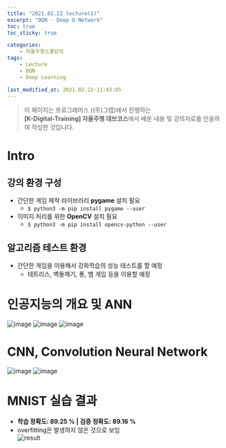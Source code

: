 ```yaml
---
title: "2021.02.22 lecture(1)"
excerpt: "DQN - Deep Q Network"
toc: true
toc_sticky: true

categories:
    - 자율주행스쿨강의
tags:
    - Lecture
    - DQN
    - Deep Learning

last_modified_at: 2021.02.22-11:43:05  
---
```


>이 페이지는 프로그래머스 ((주)그렙)에서 진행하는\
**[K-Digital-Training] 자율주행 데브코스**에서 배운 내용 및 강의자료를 인용하여 작성한 것입니다.

# Intro
## 강의 환경 구성
- 간단한 게임 제작 라이브러리 **pygame** 설치 필요
    - `$ python3 -m pip install pygame --user`
- 이미지 처리를 위한 **OpenCV** 설치 필요
    - `$ python3 -m pip install opencv-python --user`

## 알고리즘 테스트 환경
- 간단한 게임을 이용해서 강화학습의 성능 테스트를 할 예정
    - 테트리스, 벽돌깨기, 퐁, 뱀 게임 등을 이용할 예정

# 인공지능의 개요 및 ANN
![image](/assets/images/lecture/week13_imgs/210222_01.jpeg)
![image](/assets/images/lecture/week13_imgs/210222_02.jpeg)
![image](/assets/images/lecture/week13_imgs/210222_03.jpeg)

# CNN, Convolution Neural Network
![image](/assets/images/lecture/week13_imgs/210222_04.jpeg)
![image](/assets/images/lecture/week13_imgs/210222_05.jpeg)

# MNIST 실습 결과
- **학습 정확도: 89.25 % | 검증 정확도: 89.16 %**
- overfitting은 발생하지 않은 것으로 보임\
![result](/assets/images/lecture/week13_imgs/MNIST_result.png)

